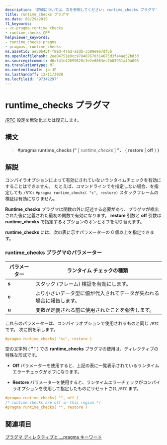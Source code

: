 ```yaml
---
description: '詳細については、次を参照してください: runtime_checks プラグマ'
title: runtime_checks プラグマ
ms.date: 08/29/2019
f1_keywords:
- vc-pragma.runtime_checks
- runtime_checks_CPP
helpviewer_keywords:
- runtime_checks pragma
- pragmas, runtime_checks
ms.assetid: ae50b43f-f88d-47ad-a2db-3389e9e7df5b
ms.openlocfilehash: 2ee04751e9cc978487670314675d3fa4ae52bd3d
ms.sourcegitcommit: d6af41e42699628c3e2e6063ec7b03931a49a098
ms.translationtype: MT
ms.contentlocale: ja-JP
ms.lasthandoff: 12/11/2020
ms.locfileid: "97342297"
---
```

# <a name="runtime_checks-pragma"></a>runtime_checks プラグマ

[/RTC](../build/reference/rtc-run-time-error-checks.md) 設定を無効化または復元します。

## <a name="syntax"></a>構文

> **#pragma runtime_checks ("** [ *runtime_checks* ] **"、** { **restore**  |  **off** } **)**

## <a name="remarks"></a>解説

コンパイラオプションによって有効にされていないランタイムチェックを有効にすることはできません。 たとえば、コマンドラインでを指定しない場合、を指定しても `/RTCs` `#pragma runtime_checks( "s", restore)` スタックフレームの検証は有効になりません。

**Runtime_checks** プラグマは関数の外に記述する必要があり、プラグマが検出された後に定義された最初の関数で有効になります。 **restore** 引数と **off** 引数は **runtime_checks** で指定するオプションのオンとオフを切り替えます。

**runtime_checks** には、次の表に示すパラメーターの 0 個以上を指定できます。

### <a name="parameters-of-the-runtime_checks-pragma"></a>runtime_checks プラグマのパラメーター

| パラメーター | ランタイム チェックの種類 |
|--------------------|-----------------------------|
| **s** | スタック (フレーム) 検証を有効にします。 |
| **c** | より小さいデータ型に値が代入されてデータが失われる場合に報告します。 |
| **u** | 変数が定義される前に使用されたことを報告します。 |

これらのパラメーターは、コンパイラオプションで使用されるものと同じ `/RTC` です。 次に例を示します。

```cpp
#pragma runtime_checks( "sc", restore )
```

空の文字列 ( **""** ) での **runtime_checks** プラグマの使用は、ディレクティブの特殊な形式です。

- **Off** パラメーターを使用すると、上記の表に一覧表示されているランタイムエラーチェックがオフになります。

- **Restore** パラメーターを使用すると、ランタイムエラーチェックがコンパイラオプションを使用して指定したものにリセットされ `/RTC` ます。

```cpp
#pragma runtime_checks( "", off )
/* runtime checks are off in this region */
#pragma runtime_checks( "", restore )
```

## <a name="see-also"></a>関連項目

[プラグマ ディレクティブと __pragma キーワード](../preprocessor/pragma-directives-and-the-pragma-keyword.md)
